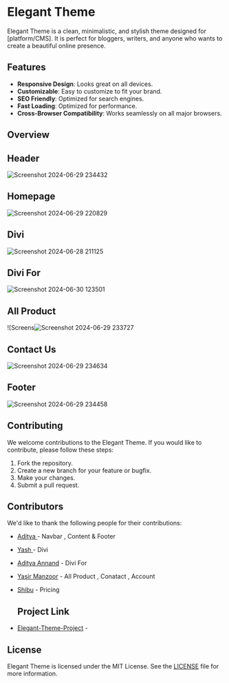 # Elegant Theme

Elegant Theme is a clean, minimalistic, and stylish theme designed for [platform/CMS]. It is perfect for bloggers, writers, and anyone who wants to create a beautiful online presence.

## Features

- **Responsive Design**: Looks great on all devices.
- **Customizable**: Easy to customize to fit your brand.
- **SEO Friendly**: Optimized for search engines.
- **Fast Loading**: Optimized for performance.
- **Cross-Browser Compatibility**: Works seamlessly on all major browsers.

## Overview 

 ## Header 
 ![Screenshot 2024-06-29 234432](https://github.com/Aditya234892/ELEGANT-THEMES-Team/assets/160096931/7af59785-a212-4c62-b888-1222a1905b33)
 
## Homepage
![Screenshot 2024-06-29 220829](https://github.com/Aditya234892/ELEGANT-THEMES-Team/assets/160096931/a30ec35f-88d8-40a6-881d-da6a2e71b7a0)

 ## Divi
 ![Screenshot 2024-06-28 211125](https://github.com/Aditya234892/ELEGANT-THEMES-Team/assets/160096931/3b338c01-b576-46b6-be38-534ec9e911f9)

 ## Divi For
 ![Screenshot 2024-06-30 123501](https://github.com/Aditya234892/ELEGANT-THEMES-Team/assets/160096931/c1f05505-aa32-4f4f-81e6-06d2d8918313)

 ## All Product 
 ![Screens![Screenshot 2024-06-29 233727](https://github.com/Aditya234892/ELEGANT-THEMES-Team/assets/160096931/ecc81ae0-d273-4061-b955-a4c7a34b35fb)
 
 ## Contact Us
![Screenshot 2024-06-29 234634](https://github.com/Aditya234892/ELEGANT-THEMES-Team/assets/160096931/315a806a-b0c6-4cd9-9134-f90a22d21c7f)

## Footer
![Screenshot 2024-06-29 234458](https://github.com/Aditya234892/ELEGANT-THEMES-Team/assets/160096931/3c4e3c3a-65c3-433c-8d1e-b442a1983e22)


## Contributing

We welcome contributions to the Elegant Theme. If you would like to contribute, please follow these steps:

1. Fork the repository.
2. Create a new branch for your feature or bugfix.
3. Make your changes.
4. Submit a pull request.

## Contributors 

We'd like to thank the following people for their contributions:

- [Aditya ](https://github.com/Aditya234892/ELEGANT-THEMES.git)  -  Navbar  , Content & Footer 
- [Yash ](https://github.com/YashMankar1812/Elegant_Theme) - Divi 
- [Aditya Annand](https://github.com/adityaanand613/project) -  Divi For 
- [Yasir Manzoor](https://github.com/yasir3804/Elegant-Themes) -   All Product , Conatact , Account
- [Shibu](https://github.com/Shibu234/Elegent-theme)  - Pricing

  ## Project Link
- [Elegant-Theme-Project](https://aditya234892.github.io/ELEGANT-THEMES-Team/) - 

## License

Elegant Theme is licensed under the MIT License. See the [LICENSE](LICENSE) file for more information.


